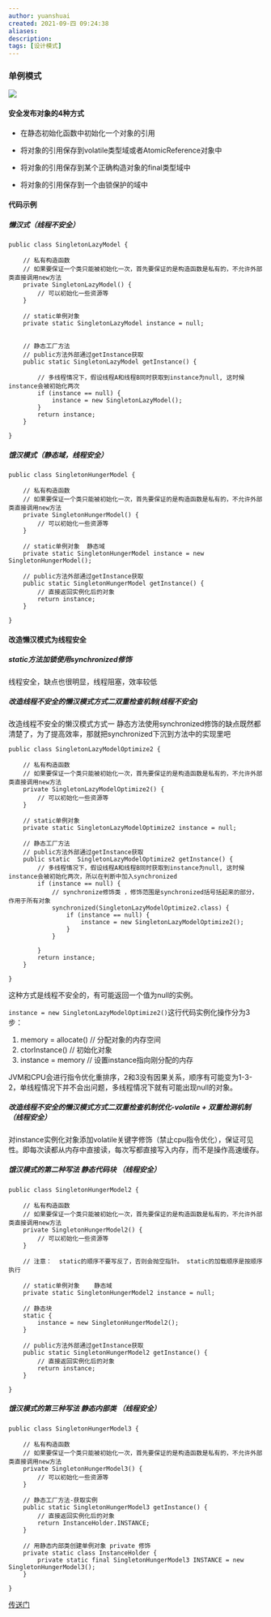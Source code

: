 ```yaml
---
author: yuanshuai
created: 2021-09-四 09:24:38
aliases: 
description:
tags: [设计模式]
---
```


### 单例模式
![](Pasted%20image%2020210930205421.png)

#### 安全发布对象的4种方式
- 在静态初始化函数中初始化一个对象的引用

- 将对象的引用保存到volatile类型域或者AtomicReference对象中

- 将对象的引用保存到某个正确构造对象的final类型域中

- 将对象的引用保存到一个由锁保护的域中

#### 代码示例

##### 懒汉式（线程不安全）
```
public class SingletonLazyModel {
	
	// 私有构造函数
	// 如果要保证一个类只能被初始化一次，首先要保证的是构造函数是私有的，不允许外部类直接调用new方法
	private SingletonLazyModel() {
		// 可以初始化一些资源等
	}

	// static单例对象
	private static SingletonLazyModel instance = null;
	
	
	// 静态工厂方法 
	// public方法外部通过getInstance获取
	public static SingletonLazyModel getInstance() {

		// 多线程情况下，假设线程A和线程B同时获取到instance为null, 这时候instance会被初始化两次
		if (instance == null) {
			instance = new SingletonLazyModel();
		}
		return instance;
	}

}
```

##### 饿汉模式（静态域，线程安全）
```
public class SingletonHungerModel {

	// 私有构造函数
	// 如果要保证一个类只能被初始化一次，首先要保证的是构造函数是私有的，不允许外部类直接调用new方法
	private SingletonHungerModel() {
		// 可以初始化一些资源等
	}

	// static单例对象  静态域
	private static SingletonHungerModel instance = new SingletonHungerModel();

	// public方法外部通过getInstance获取
	public static SingletonHungerModel getInstance() {
		// 直接返回实例化后的对象
		return instance;
	}

}
```


#### 改造懒汉模式为线程安全

##### static方法加锁使用synchronized修饰

线程安全，缺点也很明显，线程阻塞，效率较低

##### 改造线程不安全的懒汉模式方式二双重检查机制(线程不安全)

改造线程不安全的懒汉模式方式一 静态方法使用synchronized修饰的缺点既然都清楚了，为了提高效率，那就把synchronized下沉到方法中的实现里吧
```
public class SingletonLazyModelOptimize2 {

	// 私有构造函数
	// 如果要保证一个类只能被初始化一次，首先要保证的是构造函数是私有的，不允许外部类直接调用new方法
	private SingletonLazyModelOptimize2() {
		// 可以初始化一些资源等
	}

	// static单例对象
	private static SingletonLazyModelOptimize2 instance = null;

	// 静态工厂方法
	// public方法外部通过getInstance获取
	public static  SingletonLazyModelOptimize2 getInstance() {
		// 多线程情况下，假设线程A和线程B同时获取到instance为null, 这时候instance会被初始化两次，所以在判断中加入synchronized
		if (instance == null) {
			// synchronize修饰类 ，修饰范围是synchronized括号括起来的部分，作用于所有对象
			synchronized(SingletonLazyModelOptimize2.class) {
				if (instance == null) {
					instance = new SingletonLazyModelOptimize2();
				}
			}
			
		}
		return instance;
	}

}
```

这种方式是线程不安全的，有可能返回一个值为null的实例。


```instance = new SingletonLazyModelOptimize2()```这行代码实例化操作分为3步：

1. memory = allocate() // 分配对象的内存空间
2. ctorInstance() // 初始化对象
3. instance = memory // 设置instance指向刚分配的内存

JVM和CPU会进行指令优化重排序，2和3没有因果关系，顺序有可能变为1-3-2，单线程情况下并不会出问题，多线程情况下就有可能出现null的对象。

##### 改造线程不安全的懒汉模式方式二双重检查机制优化-volatile + 双重检测机制 （线程安全）

对instance实例化对象添加volatile关键字修饰（禁止cpu指令优化），保证可见性。即每次读都从内存中直接读，每次写都直接写入内存，而不是操作高速缓存。


##### 饿汉模式的第二种写法 静态代码块 （线程安全）
```
public class SingletonHungerModel2 {

	// 私有构造函数
	// 如果要保证一个类只能被初始化一次，首先要保证的是构造函数是私有的，不允许外部类直接调用new方法
	private SingletonHungerModel2() {
		// 可以初始化一些资源等
	}
	
	// 注意：  static的顺序不要写反了，否则会抛空指针。 static的加载顺序是按顺序执行

	// static单例对象    静态域
	private static SingletonHungerModel2 instance = null;
	
	// 静态块
	static {
		instance = new SingletonHungerModel2();
	}

	// public方法外部通过getInstance获取
	public static SingletonHungerModel2 getInstance() {
		// 直接返回实例化后的对象
		return instance;
	}

}
```

##### 饿汉模式的第三种写法 静态内部类 （线程安全）

```
public class SingletonHungerModel3 {

	// 私有构造函数
	// 如果要保证一个类只能被初始化一次，首先要保证的是构造函数是私有的，不允许外部类直接调用new方法
	private SingletonHungerModel3() {
		// 可以初始化一些资源等
	}

	// 静态工厂方法-获取实例
	public static SingletonHungerModel3 getInstance() {
		// 直接返回实例化后的对象
		return InstanceHolder.INSTANCE;
	}

	// 用静态内部类创建单例对象 private 修饰
	private static class InstanceHolder {
		private static final SingletonHungerModel3 INSTANCE = new SingletonHungerModel3();
	}

}
```

[传送门](https://blog.csdn.net/yangshangwei/article/details/87833163)
